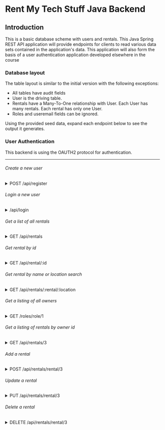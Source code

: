 # Rent My Tech Stuff Java Backend 

## Introduction

This is a basic database scheme with users and rentals. This Java Spring REST API application will provide endpoints for clients to read various data sets contained in the application's data. This application will also form the basis of a user authentication application developed elsewhere in the course

### Database layout

The table layout is similar to the initial version with the following exceptions:

* All tables have audit fields
* User is the driving table.
* Rentals have a Many-To-One relationship with User. Each User has many rentals. Each rental has only one User.
* Roles and useremail fields can be ignored. 

Using the provided seed data, expand each endpoint below to see the output it generates.

### User Authentication
This backend is using the OAUTH2 protocol for authentication.

---

<h6>Create a new user</h6>
<details>
<summary>POST /api/register</summary>

AXIOS OBJECT SHAPE EXAMPLE

```JSON
{
    "username": "Mojo",
    "email": "mojo@lambdaschool.local",
    "password" : "Coffee123",
    "roles": [
        {
            "role": {
                "roleid": 1
            }
        },
        {
            "role": {
                "roleid": 2
            }
        }
    ]
}
```

EXAMPLE RESPONSE

```TEXT
No Body 

Location Header: /api/user/17
Status 201 Created
```

</details>

<h6>Login a new user</h6>
<details>
<summary>/api/login</summary>

AXIOS EXAMPLE REQUEST

```js
axios
  .post(
    process.env.NODE_ENV === 'production'
      ? 'https://<production name tbd>.herokuapp.com/api/login'
      : 'http://localhost:2019/api/login',
    `grant_type=password&username=${credentials.username}&password=${credentials.password}`,
    {
      headers: {
        // btoa is converting our client id/client secret into base64
        Authorization: `Basic ${btoa('lambda-client:lambda-secret')}`,
        'Content-Type': 'application/x-www-form-urlencoded',
      },
    }
  )
  .then(res => {
    localStorage.setItem('token', res.data.access_token);
  });
```

Return a token (store in localStorage)

</details>

<h6>Get a list of all rentals</h6>
<details>
<summary>GET /api/rentals</summary>

EXAMPLE RESPONSE

```JSON
[
  {
        "rental_id": 14,
        "name": "Enormous Linen Keyboard",
        "description": "Et sint eum harum laborum perspiciatis porro. Repudiandae recusandae distinctio aspernatur dolores assumenda sed quo. Voluptatem repellat a. Nihil quas animi ducimus.",
        "image": "https://source.unsplash.com//200x200?sig=incrementingIdentifier",
        "price": 76.73,
        "user": {
            "userid": 13,
            "username": "anisha.schumm",
            "email": "bernardo.kris@yahoo.com",
            "firstname": "Tommie",
            "lastname": "Farrell",
            "address": "59794 Karl Forest",
            "streetAddress": "58259 Kerry Shoals",
            "city": "Lake Lurlene",
            "state": "Oregon",
            "zipcode": "77827",
            "roles": [
                {
                    "role": {
                        "roleid": 2,
                        "name": "RENTER"
                    }
                }
            ]
        }
    },
    {
        "rental_id": 17,
        "name": "Ergonomic Cotton Car",
        "description": "Quia ex quas at ea quo nihil consequatur. Alias explicabo consequatur dolorum. Quas rerum consequuntur architecto repellendus voluptatem.",
        "image": "https://source.unsplash.com//200x200?sig=incrementingIdentifier",
        "price": 76.09,
        "user": {
            "userid": 16,
            "username": "marianela.leffler",
            "email": "brendon.corkery@gmail.com",
            "firstname": "Miesha",
            "lastname": "Zieme",
            "address": "2541 Boyle Springs",
            "streetAddress": "52241 Jast Bridge",
            "city": "New Tamekia",
            "state": "Tennessee",
            "zipcode": "64968",
            "roles": [
                {
                    "role": {
                        "roleid": 2,
                        "name": "RENTER"
                    }
                }
            ]
        }
    }
]
```

</details>

<h6>Get rental by id</h6>
<details>
<summary>GET /api/rental/:id</summary>

EXAMPLE RESPONSE
```JSON
{
    "rental_id": 13,
    "name": "Lightweight Rubber Coat",
    "description": "Cumque facilis dicta deleniti. Voluptates culpa accusantium quae minima rerum quia libero. Explicabo eaque omnis nihil voluptatum esse quia optio. Laborum velit iure. Corrupti voluptatum autem est.",
    "image": "https://source.unsplash.com//200x200?sig=incrementingIdentifier",
    "price_per_day": 57.78,
    "user": {
        "userid": 12,
        "username": "deangelo.mccullough",
        "email": "leland.schroeder@gmail.com",
        "firstname": "Andrew",
        "lastname": "Morar",
        "address": "833 Beahan Center",
        "streetAddress": "8057 Huels Parks",
        "city": "South Elden",
        "state": "Indiana",
        "zipcode": "79541-8594",
        "useremails": [
            {
                "useremailid": 19,
                "useremail": "qjte78@gmail.com"
            }
        ],
        "roles": [
            {
                "role": {
                    "roleid": 2,
                    "name": "RENTER"
                }
            }
        ]
    }
}
```

</details>

<h6>Get rental by name or location search</h6>
<details>
<summary>GET /api/rentals/:rental/:location</summary>

```js
{
  // pending
}
```

</details>

<h6>Get a listing of all owners</h6>
<details>
<summary>GET /roles/role/1</summary>

EXAMPLE REPONSE

```JSON
{
    "roleid": 1,
    "name": "OWNER",
    "users": [
        {
            "user": {
                "userid": 3,
                "username": "admin",
                "email": "admin@lambdaschool.local",
                "firstname": "Admin",
                "lastname": "Admin",
                "address": "221B Baker Street",
                "streetAddress": "221B Baker Street",
                "city": "London",
                "state": "London",
                "zipcode": "88888",
                "rentals": [],
                "useremails": [
                    {
                        "useremailid": 4,
                        "useremail": "admin@email.local"
                    },
                    {
                        "useremailid": 5,
                        "useremail": "admin@mymail.local"
                    }
                ]
            }
        }
    ]
}

```
</details>

<h6>Get a listing of rentals by owner id</h6>
<details>
<summary>GET /api/rentals/3</summary>

EXAMPLE REPONSE

```JSON
[
    {
        "rental_id": 13,
        "name": "Intelligent Silk Knife",
        "description": "Modi inventore optio minima iste voluptatem. Voluptatem soluta quibusdam est unde deserunt exercitationem sit. Officia autem porro cumque fugit harum.",
        "image": "https://source.unsplash.com//200x200?sig=incrementingIdentifier",
        "price_per_day": 81.59,
        "user": {
            "userid": 12,
            "username": "caren.haag",
            "email": "hollie.dare@gmail.com",
            "firstname": "Ola",
            "lastname": "Oberbrunner",
            "address": "65921 Rhonda Track",
            "streetAddress": "49338 Walter Neck",
            "city": "West Antoine",
            "state": "Ohio",
            "zipcode": "15568-9784",
            "useremails": [
                {
                    "useremailid": 19,
                    "useremail": "vsrb70@gmail.com"
                }
            ],
            "roles": [
                {
                    "role": {
                        "roleid": 2,
                        "name": "RENTER"
                    }
                }
            ]
        }
    }
]
```
</details>

<h6>Add a rental</h6>
<details>
<summary>POST /api/rentals/rental/3</summary>

AXIOS OBJECT SHAPE EXAMPLE

```JSON
{
    "name": "Green scarf",
    "description": "Minima est nobis eos. Maiores corporis quis exercitationem molestias possimus reiciendis corrupti. Impedit et et impedit. Quibusdam quidem blanditiis.",
    "image": "https://source.unsplash.com//200x200?sig=incrementingIdentifier",
    "price_per_day": 2.00
}
```

EXAMPLE REPONSE

```JSON
{
    "rental_id": 59,
    "name": "Green scarf",
    "description": "Minima est nobis eos. Maiores corporis quis exercitationem molestias possimus reiciendis corrupti. Impedit et et impedit. Quibusdam quidem blanditiis.",
    "image": "https://source.unsplash.com//200x200?sig=incrementingIdentifier",
    "price_per_day": 2.0,
    "user": {
        "userid": 3,
        "username": "admin",
        "email": "admin@lambdaschool.local",
        "firstname": "Admin",
        "lastname": "Admin",
        "address": "221B Baker Street",
        "streetAddress": "221B Baker Street",
        "city": "London",
        "state": "London",
        "zipcode": "88888",
        "useremails": [],
        "roles": [
            {
                "role": {
                    "roleid": 1,
                    "name": "OWNER"
                }
            }
        ]
    }
}
```

</details>

<h6>Update a rental</h6>
<details>
<summary>PUT /api/rentals/rental/3</summary>

AXIOS OBJECT SHAPE EXAMPLE

```JSON
```
</details>

<h6>Delete a rental</h6>
<details>
<summary>DELETE /api/rentals/rental/3</summary>

AXIOS OBJECT SHAPE EXAMPLE

```JSON
```
</details>
